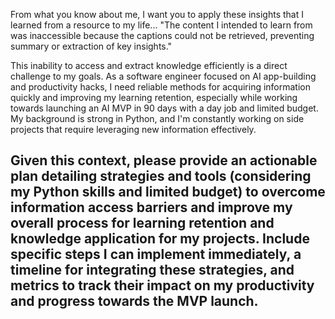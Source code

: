 From what you know about me, I want you to apply these insights that I learned from a resource to my life...
"The content I intended to learn from was inaccessible because the captions could not be retrieved, preventing summary or extraction of key insights."

This inability to access and extract knowledge efficiently is a direct challenge to my goals. As a software engineer focused on AI app-building and productivity hacks, I need reliable methods for acquiring information quickly and improving my learning retention, especially while working towards launching an AI MVP in 90 days with a day job and limited budget. My background is strong in Python, and I'm constantly working on side projects that require leveraging new information effectively.

Given this context, please provide an actionable plan detailing strategies and tools (considering my Python skills and limited budget) to overcome information access barriers and improve my overall process for learning retention and knowledge application for my projects. Include specific steps I can implement immediately, a timeline for integrating these strategies, and metrics to track their impact on my productivity and progress towards the MVP launch.
----